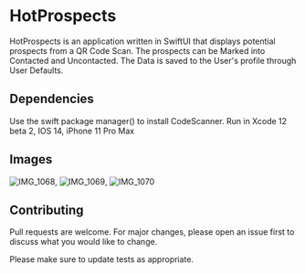 # HotProspects

HotProspects is an application written in SwiftUI that displays potential prospects 
from a QR Code Scan. The prospects can be Marked into Contacted and Uncontacted.
The Data is saved to the User's profile through User Defaults. 

## Dependencies

Use the swift package manager() to install CodeScanner.
Run in Xcode 12 beta 2,
IOS 14,
iPhone 11 Pro Max 


## Images 

![IMG_1068](https://user-images.githubusercontent.com/61671107/112469731-3154da80-8d40-11eb-933a-f45b08274d1a.PNG),
![IMG_1069](https://user-images.githubusercontent.com/61671107/112469752-3580f800-8d40-11eb-87e1-4b1fa1136c95.PNG),
![IMG_1070](https://user-images.githubusercontent.com/61671107/112469756-37e35200-8d40-11eb-8e93-c2f01ad4fbd4.PNG)



## Contributing
Pull requests are welcome. For major changes, please open an issue first to discuss what you would like to change.

Please make sure to update tests as appropriate.

